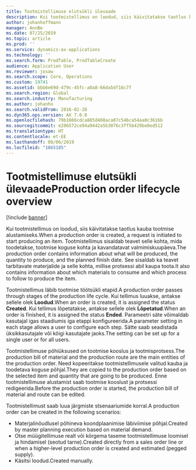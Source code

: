 ```yaml
---
title: Tootmistellimuse elutsükli ülevaade
description: Kui tootmistellimus on loodud, siis käivitatakse taotlus kauba tootmise alustamiseks. Tootmistellimus sisaldab teavet selle kohta, mida toodetakse, tootmise koguse kohta ja kavandatavat valmimiskuupäeva. See sisaldab ka teavet tarbitavate materjalide ja selle kohta, millise protsessi abil kaupa toota.
author: johanhoffmann
manager: AnnBe
ms.date: 07/25/2019
ms.topic: article
ms.prod: ''
ms.service: dynamics-ax-applications
ms.technology: ''
ms.search.form: ProdTable, ProdTableCreate
audience: Application User
ms.reviewer: josaw
ms.search.scope: Core, Operations
ms.custom: 19741
ms.assetid: bbb6e69d-479c-45fc-a0a8-66da5df16c7f
ms.search.region: Global
ms.search.industry: Manufacturing
ms.author: johanho
ms.search.validFrom: 2016-02-28
ms.dyn365.ops.version: AX 7.0.0
ms.openlocfilehash: 79b1866cdca885d408aca07c546ca54aa0c3616b
ms.sourcegitcommit: e286572ce94a9442a5b3076c3ff5b429be0ed512
ms.translationtype: HT
ms.contentlocale: et-EE
ms.lasthandoff: 08/06/2019
ms.locfileid: "1865185"
---
```

# <a name="production-order-lifecycle-overview"></a><span data-ttu-id="0f162-105">Tootmistellimuse elutsükli ülevaade</span><span class="sxs-lookup"><span data-stu-id="0f162-105">Production order lifecycle overview</span></span>

[!include [banner](../includes/banner.md)]

<span data-ttu-id="0f162-106">Kui tootmistellimus on loodud, siis käivitatakse taotlus kauba tootmise alustamiseks.</span><span class="sxs-lookup"><span data-stu-id="0f162-106">When a production order is created, a request is initiated to start producing an item.</span></span> <span data-ttu-id="0f162-107">Tootmistellimus sisaldab teavet selle kohta, mida toodetakse, tootmise koguse kohta ja kavandatavat valmimiskuupäeva.</span><span class="sxs-lookup"><span data-stu-id="0f162-107">The production order contains information about what will be produced, the quantity to produce, and the planned finish date.</span></span> <span data-ttu-id="0f162-108">See sisaldab ka teavet tarbitavate materjalide ja selle kohta, millise protsessi abil kaupa toota.</span><span class="sxs-lookup"><span data-stu-id="0f162-108">It also contains information about which materials to consume and which process to follow to produce the item.</span></span>

<span data-ttu-id="0f162-109">Tootmistellimus läbib tootmise töötsükli etapid.</span><span class="sxs-lookup"><span data-stu-id="0f162-109">A production order passes through stages of the production life cycle.</span></span> <span data-ttu-id="0f162-110">Kui tellimus luuakse, antakse sellele olek **Loodud**.</span><span class="sxs-lookup"><span data-stu-id="0f162-110">When an order is created, it is assigned the status **Created**.</span></span> <span data-ttu-id="0f162-111">Kui tellimus lõpetatakse, antakse sellele olek **Lõpetatud**.</span><span class="sxs-lookup"><span data-stu-id="0f162-111">When an order is finished, it is assigned the status **Ended**.</span></span> <span data-ttu-id="0f162-112">Parameetri säte võimaldab kasutajal igas staadiumis iga etappi konfigureerida.</span><span class="sxs-lookup"><span data-stu-id="0f162-112">A parameter setting in each stage allows a user to configure each step.</span></span> <span data-ttu-id="0f162-113">Sätte saab seadistada üksikkasutajale või kõigi kasutajate jaoks.</span><span class="sxs-lookup"><span data-stu-id="0f162-113">The setting can be set up for a single user or for all users.</span></span>

<span data-ttu-id="0f162-114">Tootmistellimuse põhiüksused on tootmise kooslus ja tootmisprotsess.</span><span class="sxs-lookup"><span data-stu-id="0f162-114">The production bill of material and the production route are the main entities of the production order.</span></span> <span data-ttu-id="0f162-115">Need kopeeritakse tootmistellimusele valitud kauba ja toodetava koguse põhjal.</span><span class="sxs-lookup"><span data-stu-id="0f162-115">They are copied to the production order based on the selected item and quantity that are going to be produced.</span></span> <span data-ttu-id="0f162-116">Enne tootmistellimuse alustamist saab tootmise kooslust ja protsessi redigeerida.</span><span class="sxs-lookup"><span data-stu-id="0f162-116">Before the production order is started, the production bill of material and route can be edited.</span></span>

<span data-ttu-id="0f162-117">Tootmistellimust saab luua järgmiste stsenaariumide korral.</span><span class="sxs-lookup"><span data-stu-id="0f162-117">A production order can be created in the following scenarios:</span></span>

-   <span data-ttu-id="0f162-118">Materjalinõudlusel põhineva koondplaanimise läbiviimise põhjal.</span><span class="sxs-lookup"><span data-stu-id="0f162-118">Created by master planning execution based on material demand.</span></span>
-   <span data-ttu-id="0f162-119">Otse müügitellimuse realt või kõrgema taseme tootmistellimuse loomisel ja hindamisel (seotud tarne).</span><span class="sxs-lookup"><span data-stu-id="0f162-119">Created directly from a sales order line or when a higher-level production order is created and estimated (pegged supply).</span></span>
-   <span data-ttu-id="0f162-120">Käsitsi loodud.</span><span class="sxs-lookup"><span data-stu-id="0f162-120">Created manually.</span></span>




